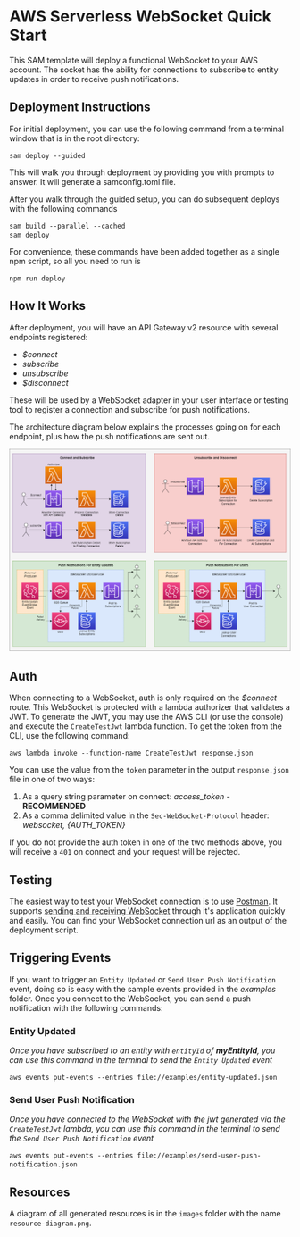 # AWS Serverless WebSocket Quick Start

This SAM template will deploy a functional WebSocket to your AWS account. The socket has the ability for connections to subscribe to entity updates in order to receive push notifications. 

## Deployment Instructions

For initial deployment, you can use the following command from a terminal window that is in the root directory:
```
sam deploy --guided
```

This will walk you through deployment by providing you with prompts to answer. It will generate a samconfig.toml file.

After you walk through the guided setup, you can do subsequent deploys with the following commands

```
sam build --parallel --cached
sam deploy
```

For convenience, these commands have been added together as a single npm script, so all you need to run is 

```
npm run deploy
```

## How It Works

After deployment, you will have an API Gateway v2 resource with several endpoints registered:

* *$connect*
* *subscribe*
* *unsubscribe*
* *$disconnect*

These will be used by a WebSocket adapter in your user interface or testing tool to register a connection and subscribe for push notifications.

The architecture diagram below explains the processes going on for each endpoint, plus how the push notifications are sent out.

![Architecture Diagram](</images/Architecture Diagram - User Notifications.png>)

## Auth

When connecting to a WebSocket, auth is only required on the *$connect* route. This WebSocket is protected with a lambda authorizer that validates a JWT. To generate the JWT, you may use the AWS CLI (or use the console) and execute the `CreateTestJwt` lambda function. To get the token from the CLI, use the following command:

```
aws lambda invoke --function-name CreateTestJwt response.json
```

You can use the value from the `token` parameter in the output `response.json` file in one of two ways:

1. As a query string parameter on connect: *access_token* - **RECOMMENDED**
2. As a comma delimited value in the `Sec-WebSocket-Protocol` header: *websocket, {AUTH_TOKEN}*

If you do not provide the auth token in one of the two methods above, you will receive a `401` on connect and your request will be rejected.

## Testing

The easiest way to test your WebSocket connection is to use [Postman](https://www.postman.com). It supports [sending and receiving WebSocket](https://blog.postman.com/postman-supports-websocket-apis/) through it's application quickly and easily. You can find your WebSocket connection url as an output of the deployment script. 

## Triggering Events

If you want to trigger an `Entity Updated` or `Send User Push Notification` event, doing so is easy with the sample events provided in the *examples* folder. Once you connect to the WebSocket, you can send a push notification with the following commands:

### Entity Updated

*Once you have subscribed to an entity with `entityId` of **myEntityId**, you can use this command in the terminal to send the `Entity Updated` event*

```
aws events put-events --entries file://examples/entity-updated.json
```

### Send User Push Notification

*Once you have connected to the WebSocket with the jwt generated via the `CreateTestJwt` lambda, you can use this command in the terminal to send the `Send User Push Notification` event*

```
aws events put-events --entries file://examples/send-user-push-notification.json
```

## Resources

A diagram of all generated resources is in the `images` folder with the name `resource-diagram.png`.